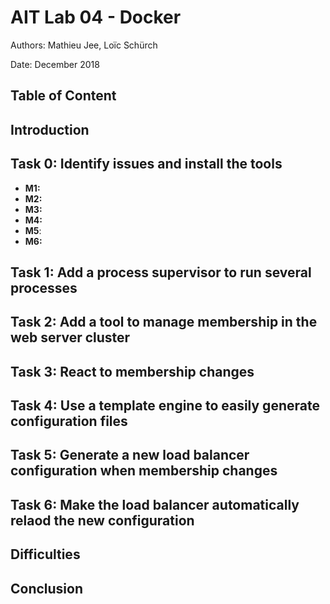 # AIT Lab 04 - Docker

Authors: Mathieu Jee, Loïc Schürch

Date: December 2018

## Table of Content



## Introduction



## Task 0: Identify issues and install the tools

- **M1:** 
- **M2:** 
- **M3:** 
- **M4:** 
- **M5**: 
- **M6:** 

## Task 1: Add a process supervisor to run several processes



## Task 2: Add a tool to manage membership in the web server cluster



## Task 3: React to membership changes



## Task 4: Use a template engine to easily generate configuration files



## Task 5: Generate a new load balancer configuration when membership changes



## Task 6: Make the load balancer automatically relaod the new configuration



## Difficulties



## Conclusion



